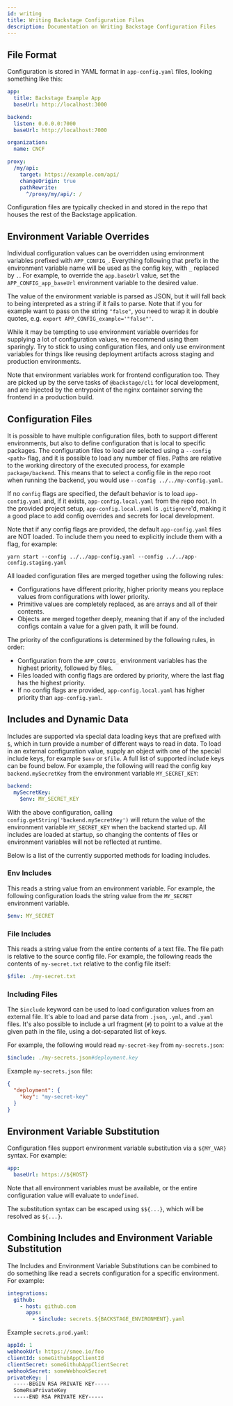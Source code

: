 ```yaml
---
id: writing
title: Writing Backstage Configuration Files
description: Documentation on Writing Backstage Configuration Files
---
```


## File Format

Configuration is stored in YAML format in `app-config.yaml` files, looking
something like this:

```yaml
app:
  title: Backstage Example App
  baseUrl: http://localhost:3000

backend:
  listen: 0.0.0.0:7000
  baseUrl: http://localhost:7000

organization:
  name: CNCF

proxy:
  /my/api:
    target: https://example.com/api/
    changeOrigin: true
    pathRewrite:
      ^/proxy/my/api/: /
```

Configuration files are typically checked in and stored in the repo that houses
the rest of the Backstage application.

## Environment Variable Overrides

Individual configuration values can be overridden using environment variables
prefixed with `APP_CONFIG_`. Everything following that prefix in the environment
variable name will be used as the config key, with `_` replaced by `.`. For
example, to override the `app.baseUrl` value, set the `APP_CONFIG_app_baseUrl`
environment variable to the desired value.

The value of the environment variable is parsed as JSON, but it will fall back
to being interpreted as a string if it fails to parse. Note that if you for
example want to pass on the string `"false"`, you need to wrap it in double
quotes, e.g. `export APP_CONFIG_example='"false"'`.

While it may be tempting to use environment variable overrides for supplying a
lot of configuration values, we recommend using them sparingly. Try to stick to
using configuration files, and only use environment variables for things like
reusing deployment artifacts across staging and production environments.

Note that environment variables work for frontend configuration too. They are
picked up by the serve tasks of `@backstage/cli` for local development, and are
injected by the entrypoint of the nginx container serving the frontend in a
production build.

## Configuration Files

It is possible to have multiple configuration files, both to support different
environments, but also to define configuration that is local to specific
packages. The configuration files to load are selected using a `--config <path>`
flag, and it is possible to load any number of files. Paths are relative to the
working directory of the executed process, for example `package/backend`. This
means that to select a config file in the repo root when running the backend,
you would use `--config ../../my-config.yaml`.

If no `config` flags are specified, the default behavior is to load
`app-config.yaml` and, if it exists, `app-config.local.yaml` from the repo root.
In the provided project setup, `app-config.local.yaml` is `.gitignore`'d, making
it a good place to add config overrides and secrets for local development.

Note that if any config flags are provided, the default `app-config.yaml` files
are NOT loaded. To include them you need to explicitly include them with a flag,
for example:

```shell
yarn start --config ../../app-config.yaml --config ../../app-config.staging.yaml
```

All loaded configuration files are merged together using the following rules:

- Configurations have different priority, higher priority means you replace
  values from configurations with lower priority.
- Primitive values are completely replaced, as are arrays and all of their
  contents.
- Objects are merged together deeply, meaning that if any of the included
  configs contain a value for a given path, it will be found.

The priority of the configurations is determined by the following rules, in
order:

- Configuration from the `APP_CONFIG_` environment variables has the highest
  priority, followed by files.
- Files loaded with config flags are ordered by priority, where the last flag
  has the highest priority.
- If no config flags are provided, `app-config.local.yaml` has higher priority
  than `app-config.yaml`.

## Includes and Dynamic Data

Includes are supported via special data loading keys that are prefixed with `$`,
which in turn provide a number of different ways to read in data. To load in an
external configuration value, supply an object with one of the special include
keys, for example `$env` or `$file`. A full list of supported include keys can
be found below. For example, the following will read the config key
`backend.mySecretKey` from the environment variable `MY_SECRET_KEY`:

```yaml
backend:
  mySecretKey:
    $env: MY_SECRET_KEY
```

With the above configuration, calling `config.getString('backend.mySecretKey')`
will return the value of the environment variable `MY_SECRET_KEY` when the
backend started up. All includes are loaded at startup, so changing the contents
of files or environment variables will not be reflected at runtime.

Below is a list of the currently supported methods for loading includes.

### Env Includes

This reads a string value from an environment variable. For example, the
following configuration loads the string value from the `MY_SECRET` environment
variable.

```yaml
$env: MY_SECRET
```

### File Includes

This reads a string value from the entire contents of a text file. The file path
is relative to the source config file. For example, the following reads the
contents of `my-secret.txt` relative to the config file itself:

```yaml
$file: ./my-secret.txt
```

### Including Files

The `$include` keyword can be used to load configuration values from an external
file. It's able to load and parse data from `.json`, `.yml`, and `.yaml` files.
It's also possible to include a url fragment (`#`) to point to a value at the
given path in the file, using a dot-separated list of keys.

For example, the following would read `my-secret-key` from `my-secrets.json`:

```yaml
$include: ./my-secrets.json#deployment.key
```

Example `my-secrets.json` file:

```json
{
  "deployment": {
    "key": "my-secret-key"
  }
}
```

## Environment Variable Substitution

Configuration files support environment variable substitution via a `${MY_VAR}`
syntax. For example:

```yaml
app:
  baseUrl: https://${HOST}
```

Note that all environment variables must be available, or the entire
configuration value will evaluate to `undefined`.

The substitution syntax can be escaped using `$${...}`, which will be resolved
as `${...}`.

## Combining Includes and Environment Variable Substitution

The Includes and Environment Variable Substitutions can be combined to do
something like read a secrets configuration for a specific environment. For
example:

```yaml
integrations:
  github:
    - host: github.com
      apps:
        - $include: secrets.${BACKSTAGE_ENVIRONMENT}.yaml
```

Example `secrets.prod.yaml`:

```yaml
appId: 1
webhookUrl: https://smee.io/foo
clientId: someGithubAppClientId
clientSecret: someGithubAppClientSecret
webhookSecret: someWebhookSecret
privateKey: |
  -----BEGIN RSA PRIVATE KEY-----
  SomeRsaPrivateKey
  -----END RSA PRIVATE KEY-----
```
